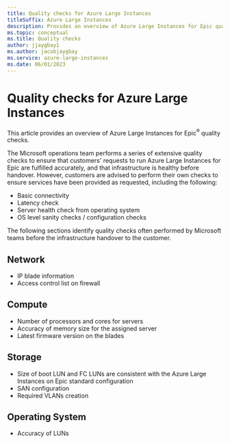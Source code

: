 ```yaml
---
title: Quality checks for Azure Large Instances
titleSuffix: Azure Large Instances
description: Provides an overview of Azure Large Instances for Epic quality checks.
ms.topic: conceptual
ms.title: Quality checks
author: jjaygbay1
ms.author: jacobjaygbay
ms.service: azure-large-instances
ms.date: 06/01/2023
---
```


# Quality checks for Azure Large Instances  
This article provides an overview of Azure Large Instances for Epic<sup>®</sup> quality checks.

The Microsoft operations team performs a series of extensive quality checks to ensure that customers' requests to run Azure Large Instances for Epic are fulfilled accurately, and that infrastructure is healthy before handover.
However, customers are advised to perform their own checks to ensure services have been provided as requested, including the following:

* Basic connectivity  
* Latency check
* Server health check from operating system
* OS level sanity checks / configuration checks

The following sections identify quality checks often performed by Microsoft teams before the infrastructure handover to the customer.

## Network

* IP blade information  
* Access control list on firewall

## Compute  

* Number of processors and cores for servers
* Accuracy of memory size for the assigned server
* Latest firmware version on the blades

## Storage

* Size of boot LUN and FC LUNs are consistent with the Azure Large Instances on Epic  standard configuration
* SAN configuration
* Required VLANs creation

## Operating System

* Accuracy of LUNs

